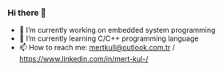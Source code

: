 ### Hi there 👋
- 🔭 I’m currently working on embedded system programming 
- 🌱 I’m currently learning C/C++ programming language
- 📫 How to reach me: mertkull@outlook.com.tr / https://www.linkedin.com/in/mert-kul-/

<!--
**eng-eee/eng-eee** is a ✨ _special_ ✨ repository because its `README.md` (this file) appears on your GitHub profile.

Here are some ideas to get you started:

- 🔭 I’m currently working on ...
- 🌱 I’m currently learning ...
- 👯 I’m looking to collaborate on ...
- 🤔 I’m looking for help with ...
- 💬 Ask me about ...
- 📫 How to reach me: ...
- 😄 Pronouns: ...
- ⚡ Fun fact: ...
-->
